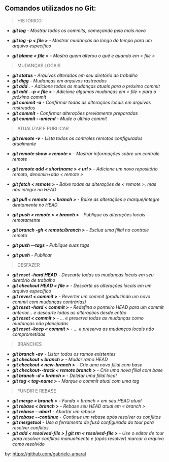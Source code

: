 ## Comandos utilizados no Git:

> HISTÓRICO

- _**git log**_ - _Mostrar todos os commits, começando pelo mais novo_

- _**git log -p < file >**_ - _Mostrar mudanças ao longo do tempo para um arquivo específico_

- _**git blame < file >**_ - _Mostra quem alterou o quê e quando em < file >_

  

> MUDANÇAS LOCAIS

- _**git status**_ - _Arquivos alterados em seu diretório de trabalho_
- _**git digg**_ - _Mudanças em arquivos rastreados_
- _**git add .**_ - _Adicione todas as mudanças atuais para o próximo commit_
- _**git add . -p < file >**_ - _Adicione algumas mudanças em < file > para o próximo commit_
- _**git commit -a**_ - _Confirmar todas as alterações locais em arquivos rastreados_
- _**git commit**_ - _Confirmar alterações previamente preparadas_
- _**git commit --amend**_ - _Mude o último commit_



> ATUALIZAR E PUBLICAR

- _**git remote -v**_ - _Lista todos os controles remotos configurados atualmente_
- _**git remote show < remote >**_ - _Mostrar informações sobre um controle remote_
- _**git remote add < shortname > < url >**_ - _Adicione um novo repositório remoto, denomin+ado < remote >_
- _**git fetch < remote >**_ - _Baixe todas as alterações de < remote >, mas não integre no HEAD_

- _**git pull < remote > < branch >**_ - _Baixe as alterações e marque/integre diretamente no HEAD_
- _**git push < remote > < branch >**_ - _Publique as alterações locais remotamente_
- _**git branch -gh < remote/branch >**_  - _Exclua uma filial no controle remoto_
- _**git push --tags**_ - _Publique suas tags_
- _**git push**_ - _Publicar_



> DESFAZER

- _**git reset -hard HEAD**_ - _Descarte todas as mudanças locais em seu diretório de trabalho_
- _**git checkout HEAD < file >**_ - _Descarte as alterações locais em um arquivo específico_
- _**git revert < commit >**_ - _Reverter um commit (produzindo um novo commit com mudanças contrárias)_
- _**git reset -hard < commit >**_ - _Redefina o ponteiro HEAD para um commit anterior... e descarte todas as alterações desde então_
- _**git reset < commit >**_ - _... e preserva todas as mudanças como mudanças não planejadas_
- _**git reset -keep < commit >**_ - _... e preserva as mudanças locais não comprometidas_



> BRANCHES

- _**git branch -av**_ - _Listar todos os ramos existentes_
- _**git checkout < branch >**_ - _Mudar ramo HEAD_
- _**git checkout < new-branch >**_ - _Crie uma nova filial com base_
- _**git checkout--track < remote branch >**_ - _Crie uma nova filial com base_
- _**git branch -d < branch >**_ - _Deletar uma filial local_
- _**git tag < tag-name >**_ - _Marque o commit atual com uma tag_



> FUNDIR E REBASE

- _**git merge < branch >**_ - _Funda < branch > em seu HEAD atual_
- _**git rebase < branch >**_ - _Rebase seu HEAD atual em < branch >_
- _**git rebase --abort**_ - _Abortar um rebase_
- _**git rebase --continue**_ - _Continue um rebase após resolver os conflitos_
- _**git mergetool**_ - _Use a ferramenta de fusã configurada do tour para resolver conflitos_
- _**git add < resolved-file > | git rm < resolved-file >**_ - _Use o editor de tour para resolver conflitos manualmente e (após resolver) marcar o arquivo como resolvido_

by: https://github.com/gabriele-amaral
